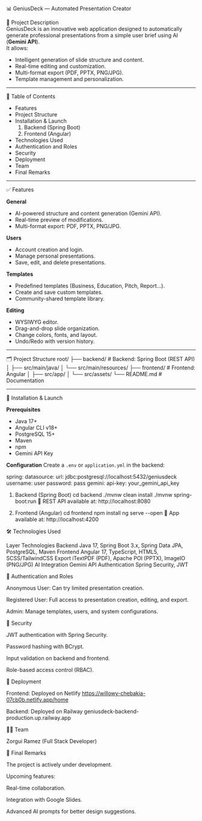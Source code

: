 📊 GeniusDeck — Automated Presentation Creator

📌 Project Description  
GeniusDeck is an innovative web application designed to automatically generate professional presentations from a simple user brief using AI (**Gemini API**).  
It allows:  
- Intelligent generation of slide structure and content.  
- Real-time editing and customization.  
- Multi-format export (PDF, PPTX, PNG/JPG).  
- Template management and personalization.  

---

🧾 Table of Contents
- Features
- Project Structure
- Installation & Launch
  1. Backend (Spring Boot)
  2. Frontend (Angular)
- Technologies Used
- Authentication and Roles
- Security
- Deployment
- Team
- Final Remarks

---

✅ Features

**General**
- AI-powered structure and content generation (Gemini API).
- Real-time preview of modifications.
- Multi-format export: PDF, PPTX, PNG/JPG.

**Users**
- Account creation and login.
- Manage personal presentations.
- Save, edit, and delete presentations.

**Templates**
- Predefined templates (Business, Education, Pitch, Report…).
- Create and save custom templates.
- Community-shared template library.

**Editing**
- WYSIWYG editor.
- Drag-and-drop slide organization.
- Change colors, fonts, and layout.
- Undo/Redo with version history.

---

🗂 Project Structure
root/
├── backend/ # Backend: Spring Boot (REST API)
│ ├── src/main/java/
│ └── src/main/resources/
├── frontend/ # Frontend: Angular
│ ├── src/app/
│ └── src/assets/
└── README.md # Documentation

---

🚀 Installation & Launch

**Prerequisites**
- Java 17+
- Angular CLI v18+
- PostgreSQL 15+
- Maven
- npm
- Gemini API Key

**Configuration**
Create a `.env` or `application.yml` in the backend:


spring:
  datasource:
    url: jdbc:postgresql://localhost:5432/geniusdeck
    username: user
    password: pass
gemini:
  api-key: your_gemini_api_key
1. Backend (Spring Boot)
cd backend
./mvnw clean install
./mvnw spring-boot:run
📍 REST API available at: http://localhost:8080

2. Frontend (Angular)
cd frontend
npm install
ng serve --open
📍 App available at: http://localhost:4200

🛠 Technologies Used

Layer	Technologies
Backend	Java 17, Spring Boot 3.x, Spring Data JPA, PostgreSQL, Maven
Frontend	Angular 17, TypeScript, HTML5, SCSS/TailwindCSS
Export	iTextPDF (PDF), Apache POI (PPTX), ImageIO (PNG/JPG)
AI Integration	Gemini API
Authentication	Spring Security, JWT

👤 Authentication and Roles

Anonymous User: Can try limited presentation creation.

Registered User: Full access to presentation creation, editing, and export.

Admin: Manage templates, users, and system configurations.

🔐 Security

JWT authentication with Spring Security.

Password hashing with BCrypt.

Input validation on backend and frontend.

Role-based access control (RBAC).

🚀 Deployment

Frontend: Deployed on Netlify
https://willowy-chebakia-07cb0b.netlify.app/home

Backend: Deployed on Railway
geniusdeck-backend-production.up.railway.app

👨‍💻 Team

Zorgui Ramez (Full Stack Developer)

📌 Final Remarks

The project is actively under development.

Upcoming features:

Real-time collaboration.

Integration with Google Slides.

Advanced AI prompts for better design suggestions.

